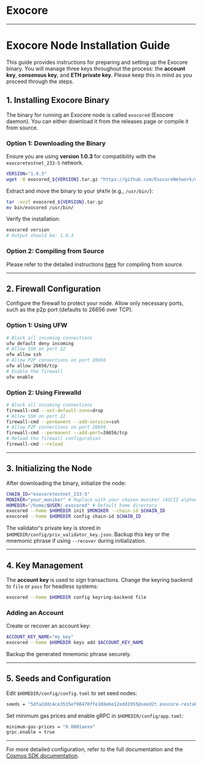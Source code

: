 # Exocore
---

# Exocore Node Installation Guide

This guide provides instructions for preparing and setting up the Exocore binary. You will manage three keys throughout the process: the **account key**, **consensus key**, and **ETH private key**. Please keep this in mind as you proceed through the steps.

## 1. Installing Exocore Binary

The binary for running an Exocore node is called `exocored` (Exocore daemon). You can either download it from the releases page or compile it from source.

### Option 1: Downloading the Binary

Ensure you are using **version 1.0.3** for compatibility with the `exocoretestnet_233-5` network.

```bash
VERSION="1.0.3"
wget -O exocored_${VERSION}.tar.gz "https://github.com/ExocoreNetwork/exocore/releases/download/v${VERSION}/exocore_${VERSION}_$(uname -s)_$(uname -m | sed 's/x86_64/amd64/' | sed 's/aarch64/arm64/').tar.gz"
```

Extract and move the binary to your `$PATH` (e.g., `/usr/bin/`):

```bash
tar -xvzf exocored_${VERSION}.tar.gz
mv bin/exocored /usr/bin/
```

Verify the installation:

```bash
exocored version
# Output should be: 1.0.3
```

### Option 2: Compiling from Source

Please refer to the detailed instructions [here](https://github.com/ExocoreNetwork/exocore) for compiling from source.

---

## 2. Firewall Configuration

Configure the firewall to protect your node. Allow only necessary ports, such as the p2p port (defaults to 26656 over TCP).

### Option 1: Using UFW

```bash
# Block all incoming connections
ufw default deny incoming
# Allow SSH on port 22
ufw allow ssh
# Allow P2P connections on port 26656
ufw allow 26656/tcp
# Enable the firewall
ufw enable
```

### Option 2: Using Firewalld

```bash
# Block all incoming connections
firewall-cmd --set-default-zone=drop
# Allow SSH on port 22
firewall-cmd --permanent --add-service=ssh
# Allow P2P connections on port 26656
firewall-cmd --permanent --add-port=26656/tcp
# Reload the firewall configuration
firewall-cmd --reload
```

---

## 3. Initializing the Node

After downloading the binary, initialize the node:

```bash
CHAIN_ID="exocoretestnet_233-5"
MONIKER="your_moniker" # Replace with your chosen moniker (ASCII alphanumeric)
HOMEDIR="/home/$USER/.exocored" # Default home directory
exocored --home $HOMEDIR init $MONIKER --chain-id $CHAIN_ID
exocored --home $HOMEDIR config chain-id $CHAIN_ID
```

The validator's private key is stored in `$HOMEDIR/config/priv_validator_key.json`. Backup this key or the mnemonic phrase if using `--recover` during initialization.

---

## 4. Key Management

The **account key** is used to sign transactions. Change the keyring backend to `file` or `pass` for headless systems:

```bash
exocored --home $HOMEDIR config keyring-backend file
```

### Adding an Account

Create or recover an account key:

```bash
ACCOUNT_KEY_NAME="my_key"
exocored --home $HOMEDIR keys add $ACCOUNT_KEY_NAME
```

Backup the generated mnemonic phrase securely.

---

## 5. Seeds and Configuration

Edit `$HOMEDIR/config/config.toml` to set seed nodes:

```bash
seeds = "5dfa2ddc4ce3535ef98470ffe108e6e12edd1955@seed2t.exocore-restaking.com:26656,4cc9c970fe52be4568942693ecfc2ee2cdb63d44@seed1t.exocore-restaking.com:26656"
```

Set minimum gas prices and enable gRPC in `$HOMEDIR/config/app.toml`:

```bash
minimum-gas-prices = "0.0001aexo"
grpc.enable = true
```

---

For more detailed configuration, refer to the full documentation and the [Cosmos SDK documentation](https://docs.cosmos.network/).
